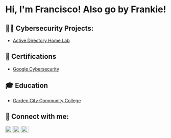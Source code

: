 <h1>Hi, I'm Francisco! Also go by Frankie! </h1>

<h2>👨‍💻 Cybersecurity Projects:</h2>


  - [Active Directory Home Lab](https://github.com/joshmadakor1/AD_PStest)


<h2>📄 Certifications </h2>

- [Google Cybersecurity](https://www.coursera.org/account/accomplishments/specialization/9Z9FYWLXJPDV)


<h2>🎓 Education </h2>

- [Garden City Community College](https://www.gcccks.edu/)


<h2> 🤳 Connect with me:</h2>


[<img align="left" alt="JoshMadakor | Twitter" width="22px" src="https://cdn.jsdelivr.net/npm/simple-icons@v3/icons/twitter.svg" />][twitter]
[<img align="left" alt="JoshMadakor | LinkedIn" width="22px" src="https://cdn.jsdelivr.net/npm/simple-icons@v3/icons/linkedin.svg" />][linkedin]
[<img align="left" alt="JoshMadakor | Instagram" width="22px" src="https://cdn.jsdelivr.net/npm/simple-icons@v3/icons/instagram.svg" />][instagram]

[twitter]: https://twitter.com/Frankie_G11
[instagram]: https://www.instagram.com/franciscog.8/
[linkedin]: https://linkedin.com/in/francisco-guerrero-aaa7122b5

